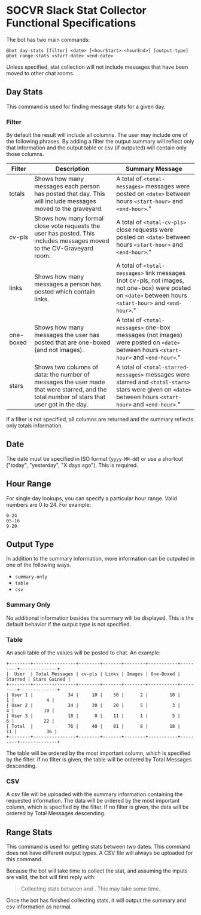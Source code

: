 # SOCVR Slack Stat Collector Functional Specifications


The bot has two main commands:

    @bot day-stats [filter] <date> [<hourStart>-<hourEnd>] [output-type]
    @bot range-stats <start-date> <end-date>

Unless specified, stat collection will not include messages that have been moved to other chat rooms.

## Day Stats
This command is used for finding message stats for a given day.

### Filter
By default the result will include all columns. The user may include one of the following phrases. By adding a filter the output summary will reflect only that information and the output table or csv (if outputed) will contain only those columns.

|  Filter   |                                                                Description                                                                 |                                                                       Summary Message                                                                        |
|-----------|--------------------------------------------------------------------------------------------------------------------------------------------|--------------------------------------------------------------------------------------------------------------------------------------------------------------|
| totals    | Shows how many messages each person has posted that day. This will include messages moved to the graveyard.                                | A total of `<total-messages>` messages were posted on `<date>` between hours `<start-hour>` and `<end-hour>`."                                               |
| cv-pls    | Shows how many formal close vote requests the user has posted. This includes messages moved to the CV-Graveyard room.                      | A total of `<total-cv-pls>` close requests were posted on `<date>` between hours `<start-hour>` and `<end-hour>`."                                           |
| links     | Shows how many messages a person has posted which contain links.                                                                           | A total of `<total-messages>` link messages (not cv-pls, not images, not one-box) were posted on `<date>` between hours `<start-hour>` and `<end-hour>`."    |
| one-boxed | Shows how many messages the user has posted that are one-boxed (and not images).                                                           | A total of `<total-messages>` one-box messages (not images) were posted on `<date>` between hours `<start-hour>` and `<end-hour>`."                          |
| stars     | Shows two columns of data: the number of messages the user made that were starred, and the total number of stars that user got in the day. | A total of `<total-starred-messages>` messages were starred and `<total-stars>` stars were given on `<date>` between hours `<start-hour>` and `<end-hour>`." |

If a filter is not specified, all columns are returned and the summary reflects only totals information.

## Date
The date must be specified in ISO format (`yyyy-MM-dd`) or use a shortcut ("today", "yesterday", "X days ago"). This is required.


## Hour Range
For single day lookups, you can specify a particular hour range. Valid numbers are 0 to 24. For example:

```
0-24
05-16
9-20
```

## Output Type
In addition to the summary information, more information can be outputed in one of the following ways.

- `summary-only`
- `table`
- `csv`

### Summary Only
No additional information besides the summary will be displayed. This is the default behavior if the output type is not specified.

### Table
An ascii table of the values will be posted to chat. An example:

```
+--------+----------------+--------+-------+--------+-----------+---------+--------------+
|  User  | Total Messages | cv-pls | Links | Images | One-Boxed | Starred | Stars Gained |
+--------+----------------+--------+-------+--------+-----------+---------+--------------+
| User 1 |             34 |     10 |    50 |      2 |        10 |       1 |            4 |
| User 2 |             24 |     30 |    20 |      5 |         3 |       4 |           10 |
| User 3 |             18 |      0 |    11 |      1 |         5 |       6 |           22 |
| Total  |             76 |     40 |    81 |      8 |        18 |      11 |           36 |
+--------+----------------+--------+-------+--------+-----------+---------+--------------+
```

The table will be ordered by the most important column, which is specified by the filter. If no filter is given, the table will be ordered by Total Messages descending.

### CSV
A csv file will be uploaded with the summary information containing the requested information. The data will be ordered by the most important column, which is specified by the filter. If no filter is given, the data will be ordered by Total Messages descending.


## Range Stats
This command is used for getting stats between two dates. This command does not have different output types. A CSV file will always be uploaded for this command.

Because the bot will take time to collect the stat, and assuming the inputs are valid, the bot will first reply with:

> Collecting stats between <start-date> and <end-date>. This may take some time.

Once the bot has finished collecting stats, it will output the summary and csv information as normal.
